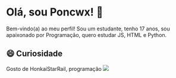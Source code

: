 # Olá, sou Poncwx! 👋

Bem-vindo(a) ao meu perfil! Sou um estudante, tenho 17 anos, sou apaixonado por Programação, quero estudar JS, HTML e Python.
## 😄 Curiosidade
Gosto de HonkaiStarRail, programação
![](https://tenor.com/view/the-herta-herta-honkai-star-rail-hsr-gif-11013601889998115206)
